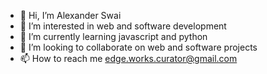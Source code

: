- 👋 Hi, I’m Alexander Swai
- 👀 I’m interested in web and software development
- 🌱 I’m currently learning javascript and python
- 💞️ I’m looking to collaborate on web and software projects
- 📫 How to reach me edge.works.curator@gmail.com

<!---
alexthecurator/alexthecurator is a ✨ special ✨ repository because its `README.md` (this file) appears on your GitHub profile.
You can click the Preview link to take a look at your changes.
--->
